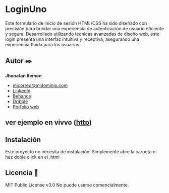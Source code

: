 # LoginUno
Este formulario de inicio de sesión HTML/CSS ha sido diseñado con precisión para brindar una experiencia de autenticación de usuario eficiente y segura. Desarrollado utilizando técnicas avanzadas de diseño web, este login presenta una interfaz intuitiva y receptiva, asegurando una experiencia fluida para los usuarios.
## Autor ✒️
**Jhonatan Remon**

* [micorreo@midominio.com](jhony.fori@gmail.com)
* [LinkedIn](https://www.linkedin.com/in/jhonatanremon/)
* [Behance](https://www.behance.net/tu-url-de-behance)
* [Dribble](https://www.dribble.com/tu-url-de-dribble)
* [Porfolio web](https://tu-dominio.com/)
## ver ejemplo en vivvo ([http](https://jhone-fori-freelancer.github.io/LoginUno/))

## Instalación 
Este proyecto no necesita de instalación. Simplemente abre la carpeta o haz doble click en el .html
  
## Licencia 📄
MIT Public License v3.0
No puede usarse comencialmente.
